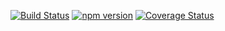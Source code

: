 [![Build Status](https://travis-ci.org/tmpfs/safe-merge.svg?v=8)](https://travis-ci.org/tmpfs/safe-merge)
[![npm version](http://img.shields.io/npm/v/safe-merge.svg?v=8)](https://npmjs.org/package/safe-merge)
[![Coverage Status](https://coveralls.io/repos/tmpfs/safe-merge/badge.svg?branch=master&service=github&v=8)](https://coveralls.io/github/tmpfs/safe-merge?branch=master)
